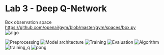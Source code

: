 # Lab 3 - Deep Q-Network

Box observation space<br>
https://github.com/openai/gym/blob/master/gym/spaces/box.py
<br>
![algo](resources/algo.PNG?raw=true "Title")

![Preprocessing](resources/preprocessing.PNG?raw=true "Title")
![Model architecture](resources/architecture.PNG?raw=true "Title")
![Training](resources/training.png?raw=true "Title")
![Evaluation](resources/evaluation.PNG?raw=true "Title")
![Algorithm](resources/algorithm.png?raw=true "Title")
![training_q](resources/training_q.PNG?raw=true "Title")
![pong](resources/pong.PNG?raw=true "Title")
